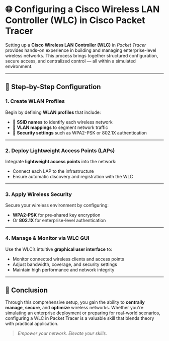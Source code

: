 # 🌐 Configuring a Cisco Wireless LAN Controller (WLC) in Cisco Packet Tracer

Setting up a **Cisco Wireless LAN Controller (WLC)** in *Packet Tracer* provides hands-on experience in building and managing enterprise-level wireless networks. This process brings together structured configuration, secure access, and centralized control — all within a simulated environment.

---

## 🔧 Step-by-Step Configuration

### 1. Create WLAN Profiles  
Begin by defining **WLAN profiles** that include:
- 📶 **SSID names** to identify each wireless network  
- 🧩 **VLAN mappings** to segment network traffic  
- 🔐 **Security settings** such as WPA2-PSK or 802.1X authentication

---

### 2. Deploy Lightweight Access Points (LAPs)  
Integrate **lightweight access points** into the network:
- Connect each LAP to the infrastructure  
- Ensure automatic discovery and registration with the WLC  

---

### 3. Apply Wireless Security  
Secure your wireless environment by configuring:
- **WPA2-PSK** for pre-shared key encryption  
- Or **802.1X** for enterprise-level authentication  

---

### 4. Manage & Monitor via WLC GUI  
Use the WLC’s intuitive **graphical user interface** to:
- Monitor connected wireless clients and access points  
- Adjust bandwidth, coverage, and security settings  
- Maintain high performance and network integrity  

---

## 🎯 Conclusion

Through this comprehensive setup, you gain the ability to **centrally manage**, **secure**, and **optimize** wireless networks. Whether you're simulating an enterprise deployment or preparing for real-world scenarios, configuring a WLC in Packet Tracer is a valuable skill that blends theory with practical application.

> *Empower your network. Elevate your skills.*


